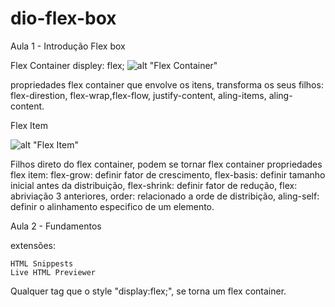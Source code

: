 # dio-flex-box

Aula 1 - Introdução Flex box

Flex Container
displey: flex;
![alt "Flex Container"](../dio-flex-box/public/img/flex-container.png)

propriedades flex container que envolve os itens, transforma os seus filhos:
flex-direstion, flex-wrap,flex-flow, justify-content, aling-items, aling-content.

Flex Item

![alt "Flex Item"](../dio-flex-box/public/img/flex-item.png)

Filhos direto do flex container, podem se tornar flex container
propriedades flex item: 
flex-grow: definir fator de crescimento,
flex-basis: definir tamanho inicial antes da distribuição,
flex-shrink: definir fator de redução,
flex: abriviação 3 anteriores,
order: relacionado a orde de distribição,
aling-self: definir o alinhamento especifico de um elemento.

Aula 2 - Fundamentos

extensões:

    HTML Snippests    
    Live HTML Previewer

Qualquer tag que o style "display:flex;", se torna um flex container.